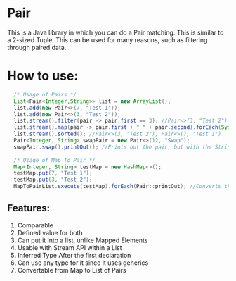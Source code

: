# Pair
This is a Java library in which you can do a Pair matching. This is similar to a 2-sized Tuple. This can be used for many reasons, such as filtering through paired data.

# How to use:

```java
  /* Usage of Pairs */
  List<Pair<Integer,String>> list = new ArrayList();
  list.add(new Pair<>(7, "Test 1"));
  list.add(new Pair<>(3, "Test 2"));
  list.stream().filter(pair -> pair.first == 3); //Pair<>(3, "Test 2")
  list.stream().map(pair -> pair.first + " " + pair.second).forEach(System.out::println); //Prints out all of the pairs
  list.stream().sorted(); //Pair<>(3, "Test 2"), Pair<>(7, "Test 1")
  Pair<Integer, String> swapPair = new Pair<>(12, "Swap");
  swapPair.swap().printOut(); //Prints out the pair, but with the String first
  
  /* Usage of Map To Pair */
  Map<Integer, String> testMap = new HashMap<>();
  testMap.put(7, "Test 1");
  testMap.put(3, "Test 2");
  MapToPairList.execute(testMap).forEach(Pair::printOut); //Converts the map to a list of pair objects
  ```
 
## Features:
1. Comparable
2. Defined value for both
3. Can put it into a list, unlike Mapped Elements
4. Usable with Stream API within a List
5. Inferred Type After the first declaration
6. Can use any type for it since it uses generics
7. Convertable from Map to List of Pairs
